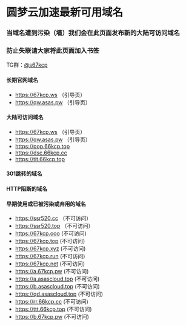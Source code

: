# 圆梦云加速最新可用域名

### 当域名遭到污染（墙）我们会在此页面发布新的大陆可访问域名
### 防止失联请大家将此页面加入书签

TG群：[@s67kcp](https://t.me/s67kcp)

#### 长期官网域名
- https://67kcp.ws   （引导页）
- https://qw.asas.pw  （引导页）

#### 大陆可访问域名
- https://67kcp.ws   （引导页）
- https://qw.asas.pw  （引导页）
- https://pop.66kcp.top
- https://dsc.66kcp.cc
- https://tit.66kcp.top


#### 301跳转的域名



#### HTTP阻断的域名


#### 早期使用或已被污染或弃用的域名
- https://ssr520.cc （不可访问）
- https://ssr520.top （不可访问）
- https://67kcp.ooo (不可访问)
- https://67kcp.top (不可访问)
- https://67kcp.xyz (不可访问)
- https://67kcp.run (不可访问)
- https://67kcp.net (不可访问)
- https://a.67kcp.pw (不可访问)
- https://a.asascloud.top (不可访问)
- https://b.asascloud.top (不可访问)
- https://qd.asascloud.top (不可访问)
- https://rr.66kcp.cc (不可访问)
- https://ttt.66kcp.top (不可访问)
- https://b.67kcp.pw (不可访问)
